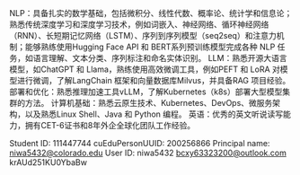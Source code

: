 NLP：具备扎实的数学基础，包括微积分、线性代数、概率论、统计学和信息论；熟悉传统深度学习和深度学习技术，例如词嵌入、神经网络、循环神经网络（RNN）、长短期记忆网络（LSTM）、序列到序列模型（seq2seq）和注意力机制；能够熟练使用Hugging Face API 和 BERT系列预训练模型完成各种 NLP 任务，如语言理解、文本分类、序列标注和命名实体识别。
LLM：熟悉开源大语言模型，如ChatGPT 和 Llama，熟练使用高效微调工具，例如PEFT 和 LoRA 对模型进行微调，了解LangChain 框架和向量数据库Milvus，并具备RAG 项目经验。
部署和优化：熟悉推理加速工具vLLM，了解Kubernetes（k8s）部署大型模型集群的方法。
计算机基础：熟悉云原生技术、Kubernetes、DevOps、微服务架构，以及熟悉Linux Shell、Java 和 Python 编程。
英语：优秀的英文听说读写能力，拥有CET-6证书和8年外企全球化团队工作经验。


Student ID:  111447744 
cuEduPersonUUID:  200256866 
Principal name:  niwa5432@colorado.edu 
User ID:  niwa5432 
bcxy63323200@outlook.com
krAUd251KU0YbaBw
